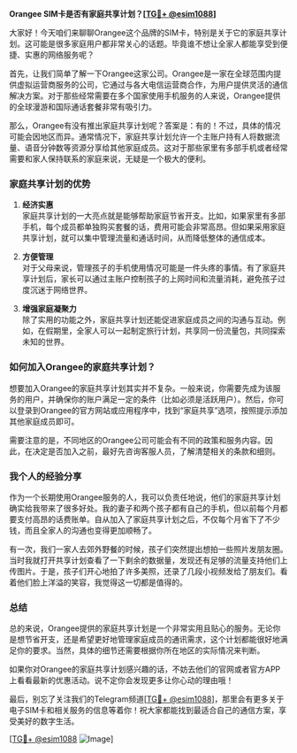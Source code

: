 **Orangee SIM卡是否有家庭共享计划？[[TG💪+ @esim1088](https://t.me/s/esim1088)]**

大家好！今天咱们来聊聊Orangee这个品牌的SIM卡，特别是关于它的家庭共享计划。这可能是很多家庭用户都非常关心的话题。毕竟谁不想让全家人都能享受到便捷、实惠的网络服务呢？

首先，让我们简单了解一下Orangee这家公司。Orangee是一家在全球范围内提供虚拟运营商服务的公司，它通过与各大电信运营商合作，为用户提供灵活的通信解决方案。对于那些经常需要在多个国家使用手机服务的人来说，Orangee提供的全球漫游和国际通话套餐非常有吸引力。

那么，Orangee有没有推出家庭共享计划呢？答案是：有的！不过，具体的情况可能会因地区而异。通常情况下，家庭共享计划允许一个主账户持有人将数据流量、语音分钟数等资源分享给其他家庭成员。这对于那些家里有多部手机或者经常需要和家人保持联系的家庭来说，无疑是一个极大的便利。

### 家庭共享计划的优势

1. **经济实惠**  
   家庭共享计划的一大亮点就是能够帮助家庭节省开支。比如，如果家里有多部手机，每个成员都单独购买套餐的话，费用可能会非常高昂。但如果采用家庭共享计划，就可以集中管理流量和通话时间，从而降低整体的通信成本。

2. **方便管理**  
   对于父母来说，管理孩子的手机使用情况可能是一件头疼的事情。有了家庭共享计划后，家长可以通过主账户控制孩子的上网时间和流量消耗，避免孩子过度沉迷于网络世界。

3. **增强家庭凝聚力**  
   除了实用的功能之外，家庭共享计划还能促进家庭成员之间的沟通与互动。例如，在假期里，全家人可以一起制定旅行计划，共享同一份流量包，共同探索未知的世界。

### 如何加入Orangee的家庭共享计划？

想要加入Orangee的家庭共享计划其实并不复杂。一般来说，你需要先成为该服务的用户，并确保你的账户满足一定的条件（比如必须是活跃用户）。然后，你可以登录到Orangee的官方网站或应用程序中，找到“家庭共享”选项，按照提示添加其他家庭成员即可。

需要注意的是，不同地区的Orangee公司可能会有不同的政策和服务内容。因此，在决定是否加入之前，最好先咨询客服人员，了解清楚相关的条款和细则。

### 我个人的经验分享

作为一个长期使用Orangee服务的人，我可以负责任地说，他们的家庭共享计划确实给我带来了很多好处。我的妻子和两个孩子都有自己的手机，但以前每个月都要支付高昂的话费账单。自从加入了家庭共享计划之后，不仅每个月省下了不少钱，而且全家人的沟通也变得更加顺畅了。

有一次，我们一家人去郊外野餐的时候，孩子们突然提出想拍一些照片发朋友圈。当时我就打开共享计划查看了一下剩余的数据量，发现还有足够的流量支持他们上传图片。于是，孩子们开心地拍了许多美照，还录了几段小视频发给了朋友们。看着他们脸上洋溢的笑容，我觉得这一切都是值得的。

### 总结

总的来说，Orangee提供的家庭共享计划是一个非常实用且贴心的服务。无论你是想节省开支，还是希望更好地管理家庭成员的通讯需求，这个计划都能很好地满足你的要求。当然，具体的细节还需要根据你所在地区的实际情况来判断。

如果你对Orangee的家庭共享计划感兴趣的话，不妨去他们的官网或者官方APP上看看最新的优惠活动。说不定你会发现更多让你心动的理由哦！

最后，别忘了关注我们的Telegram频道[[TG💪+ @esim1088](https://t.me/s/esim1088)]，那里会有更多关于电子SIM卡和相关服务的信息等着你！祝大家都能找到最适合自己的通信方案，享受美好的数字生活。

[[TG💪+ @esim1088](https://t.me/s/esim1088) ![Image](https://i.postimg.cc/4NQfJmqS/Snipaste-2025-05-13-00-14-12.png)]